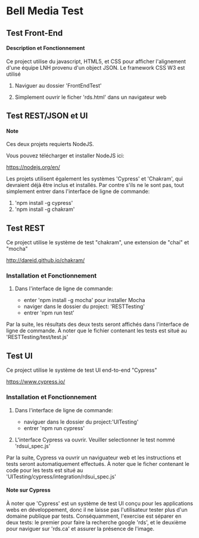# Bell Media Test

## Test Front-End

#### Description et Fonctionnement

Ce project utilise du javascript, HTML5, et CSS pour afficher l'alignement d'une équipe
LNH provenu d'un object JSON. Le framework CSS W3 est utilisé

1. Naviguer au dossier 'FrontEndTest'

2. Simplement ouvrir le ficher 'rds.html' dans un navigateur web


## Test REST/JSON et UI

#### Note

Ces deux projets requierts NodeJS.

Vous pouvez télécharger et installer NodeJS ici:

https://nodejs.org/en/

 Les projets utilisent également les systèmes 'Cypress' et 'Chakram', qui devraient
 déjà être inclus et installés. Par contre s'ils 
 ne le sont pas, tout simplement entrer dans l'interface de ligne de commande:
1. 'npm install -g cypress'
2. 'npm install -g chakram' 


## Test REST

Ce project utilise le système de test "chakram", une extension de "chai" et "mocha"

http://dareid.github.io/chakram/

### Installation et Fonctionnement

1. Dans l'interface de ligne de commande:

   - enter 'npm install -g mocha' pour installer Mocha
   - naviger dans le dossier du project: 'RESTTesting'
   - entrer 'npm run test'

Par la suite, les résultats des deux tests seront affichés dans l'interface de ligne de commande.
À noter que le fichier contenant les tests est situé au 'RESTTesting/test/test.js'


## Test UI

Ce project utilise le système de test UI end-to-end "Cypress"

https://www.cypress.io/

### Installation et Fonctionnement

1. Dans l'interface de ligne de commande:

   - naviguer dans le dossier du project:'UITesting'
   - entrer 'npm run cypress'

2. L'interface Cypress va ouvrir. Veuiller selectionner le test nommé 'rdsui_spec.js'

Par la suite, Cypress va ouvrir un naviguateur web et les instructions et tests 
seront automatiquement effectués. 
À noter que le ficher contenant le code pour les tests est situé au 'UITesting/cypress/integration/rdsui_spec.js'


#### Note sur Cypress

   À noter que 'Cypress' est un système de test UI conçu pour les applications webs en 
   développement, donc il ne laisse pas l'utilisateur tester plus d'un domaine publique 
   par tests. Conséquamment, l'exercise est séparer en deux tests: le premier pour faire la recherche 
   google 'rds', et le deuxième pour naviguer sur 'rds.ca' et assurer la présence de l'image.
